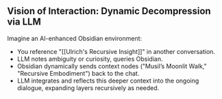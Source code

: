 ## Vision of Interaction: Dynamic Decompression via LLM

Imagine an AI-enhanced Obsidian environment:

- You reference "[[Ulrich's Recursive Insight]]" in another conversation.
- LLM notes ambiguity or curiosity, queries Obsidian.
- Obsidian dynamically sends context nodes ("Musil’s Moonlit Walk," "Recursive Embodiment") back to the chat.
- LLM integrates and reflects this deeper context into the ongoing dialogue, expanding layers recursively as needed.